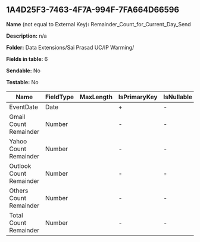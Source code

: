 ## 1A4D25F3-7463-4F7A-994F-7FA664D66596

**Name** (not equal to External Key)**:** Remainder_Count_for_Current_Day_Send

**Description:** n/a

**Folder:** Data Extensions/Sai Prasad UC/IP Warming/

**Fields in table:** 6

**Sendable:** No

**Testable:** No

| Name | FieldType | MaxLength | IsPrimaryKey | IsNullable | DefaultValue |
| --- | --- | --- | --- | --- | --- |
| EventDate | Date |  | + | - |  |
| Gmail Count Remainder | Number |  | - | - |  |
| Yahoo Count Remainder | Number |  | - | - |  |
| Outlook Count Remainder | Number |  | - | - |  |
| Others Count Remainder | Number |  | - | - |  |
| Total Count Remainder | Number |  | - | - |  |
